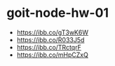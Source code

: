 # goit-node-hw-01

- https://ibb.co/gT3wK6W
- https://ibb.co/R033J5d
- https://ibb.co/TRctqrF
- https://ibb.co/mHpCZxQ

